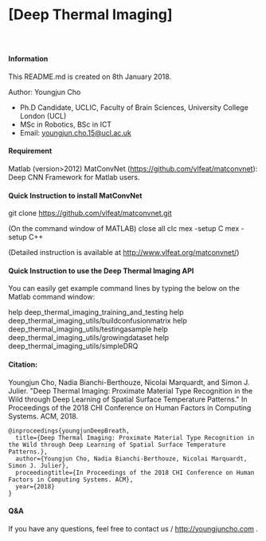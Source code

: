 # [Deep Thermal Imaging]
##### 　
#### Information
 This README.md is created on 8th January 2018.

 Author: Youngjun Cho
 * Ph.D Candidate, UCLIC, Faculty of Brain Sciences, University College London (UCL)
 * MSc in Robotics, BSc in ICT
 * Email: youngjun.cho.15@ucl.ac.uk


#### Requirement
  Matlab (version>2012)
  MatConvNet (https://github.com/vlfeat/matconvnet): Deep CNN Framework for Matlab users.
  

#### Quick Instruction to install MatConvNet
  git clone https://github.com/vlfeat/matconvnet.git

  (On the command window of MATLAB)
  close all
  clc
  mex -setup C
  mex -setup C++

  (Detailed instruction is available at http://www.vlfeat.org/matconvnet/)


#### Quick Instruction to use the Deep Thermal Imaging API
  You can easily get example command lines by typing the below on the Matlab command window:

  help deep_thermal_imaging_training_and_testing
  help deep_thermal_imaging_utils/buildconfusionmatrix
  help deep_thermal_imaging_utils/testingasample
  help deep_thermal_imaging_utils/growingdataset
  help deep_thermal_imaging_utils/simpleDRQ


#### Citation:

Youngjun Cho, Nadia Bianchi-Berthouze, Nicolai Marquardt, and Simon J. Julier. "Deep Thermal Imaging: Proximate Material Type Recognition in the Wild through Deep Learning of Spatial Surface Temperature Patterns." In Proceedings of the 2018 CHI Conference on Human Factors in Computing Systems. ACM, 2018.
```
@inproceedings{youngjunDeepBreath,  
  title={Deep Thermal Imaging: Proximate Material Type Recognition in the Wild through Deep Learning of Spatial Surface Temperature Patterns.},  
  author={Youngjun Cho, Nadia Bianchi-Berthouze, Nicolai Marquardt, Simon J. Julier},  
  proceedingtitle={In Proceedings of the 2018 CHI Conference on Human Factors in Computing Systems. ACM},  
  year={2018}  
}  
```

#### Q&A
If you have any questions, feel free to contact us / http://youngjuncho.com .
